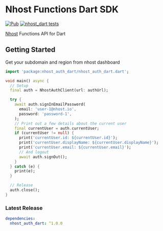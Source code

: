 # Nhost Functions Dart SDK

[![Pub](https://img.shields.io/pub/v/nhost_dart)](https://pub.dev/packages/nhost_dart)
[![nhost_dart tests](https://github.com/nhost/nhost-dart/actions/workflows/test.nhost_dart.yaml/badge.svg)](https://github.com/nhost/nhost-dart/actions/workflows/test.nhost_dart.yaml)

[Nhost](https://nhost.io) Functions API for Dart

## Getting Started

Get your subdomain and region from nhost dashboard

```dart
import 'package:nhost_auth_dart/nhost_auth_dart.dart';

void main() async {
  // Setup
  final auth = NhostAuthClient(url: authUrl);

  try {
    await auth.signInEmailPassword(
      email: 'user-1@nhost.io',
      password: 'password-1',
    );
    // Print out a few details about the current user
    final currentUser = auth.currentUser;
    if (currentUser != null) {
      print('currentUser.id: ${currentUser.id}');
      print('currentUser.displayName: ${currentUser.displayName}');
      print('currentUser.email: ${currentUser.email}');
      // And logout
      await auth.signOut();
    }
  } catch (e) {
    print(e);
  }

  // Release
  auth.close();
}

```

### Latest Release

```yaml
dependencies:
  nhost_auth_dart: ^1.0.0
```

